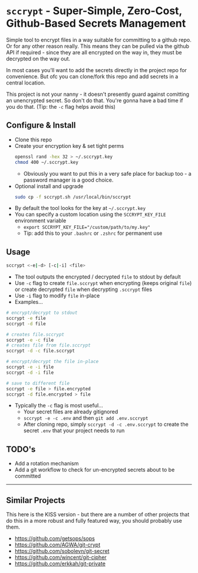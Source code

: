 # `sccrypt` - Super-Simple, Zero-Cost, Github-Based Secrets Management
Simple tool to encrypt files in a way suitable for committing to a github repo. Or for any other reason really.
This means they can be pulled via the github API if required - since they are all encrypted on the way in, they must be decrypted on the way out.

In most cases you'll want to add the secrets directly in the project repo for convenience. But ofc you can clone/fork this repo and add secrets in a central location.

This project is not your nanny - it doesn't presently guard against comitting an unencrypted secret.
So don't do that. You're gonna have a bad time if you do that.
(Tip: the `-c` flag helps avoid this)

## Configure & Install
* Clone this repo
* Create your encryption key & set tight perms
  ```bash
  openssl rand -hex 32 > ~/.sccrypt.key
  chmod 400 ~/.sccrypt.key
  ```
  * Obviously you want to put this in a very safe place for backup too - a password manager is a good choice.
* Optional install and upgrade
  ```bash
  sudo cp -f sccrypt.sh /usr/local/bin/sccrypt
  ```
* By default the tool looks for the key at `~/.sccrypt.key`
* You can specify a custom location using the `SCCRYPT_KEY_FILE` environment variable
  * `export SCCRYPT_KEY_FILE="/custom/path/to/my.key"`
  * Tip: add this to your `.bashrc` or `.zshrc` for permanent use

## Usage
```bash
sccrypt <-e|-d> [-c|-i] <file>
```
* The tool outputs the encrypted / decrypted `file` to stdout by default
* Use `-c` flag to create `file.sccrypt` when encrypting (keeps original `file`) or create decrypted `file` when decrypting `.sccrypt` files
* Use `-i` flag to modify `file` in-place
* Examples...
```bash
# encrypt/decrypt to stdout
sccrypt -e file                    
sccrypt -d file

# creates file.sccrypt
sccrypt -e -c file
# creates file from file.sccrypt
sccrypt -d -c file.sccrypt

# encrypt/decrypt the file in-place
sccrypt -e -i file
sccrypt -d -i file

# save to different file
sccrypt -e file > file.encrypted
sccrypt -d file.encrypted > file
```
* Typically the `-c` flag is most useful...
  * Your secret files are already gitignored
  * `sccrypt -e -c .env` and then `git add .env.sccrypt`
  * After cloning repo, simply `sccrypt -d -c .env.sccrypt` to create the secret `.env` that your project needs to run

## TODO's
* Add a rotation mechanism
* Add a git workflow to check for un-encrypted secrets about to be committed

---

## Similar Projects
This here is the KISS version - but there are a number of other projects that do this in a more robust and fully featured way, you should probably use them.

* https://github.com/getsops/sops
* https://github.com/AGWA/git-crypt
* https://github.com/sobolevn/git-secret
* https://github.com/wincent/git-cipher
* https://github.com/erkkah/git-private
